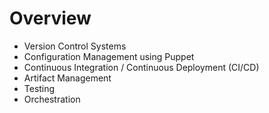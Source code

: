 <!SLIDE agenda>
<!SLIDE subsection>
# Overview
* Version Control Systems
* Configuration Management using Puppet
* Continuous Integration / Continuous Deployment (CI/CD)
* Artifact Management
* Testing
* Orchestration
